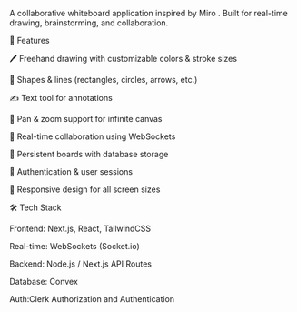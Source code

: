 A collaborative whiteboard application inspired by Miro
. Built for real-time drawing, brainstorming, and collaboration.

🚀 Features

🖊️ Freehand drawing with customizable colors & stroke sizes

📐 Shapes & lines (rectangles, circles, arrows, etc.)

✍️ Text tool for annotations

🧭 Pan & zoom support for infinite canvas

👥 Real-time collaboration using WebSockets

💾 Persistent boards with database storage

🔐 Authentication & user sessions

📱 Responsive design for all screen sizes

🛠️ Tech Stack

Frontend: Next.js, React, TailwindCSS

Real-time: WebSockets (Socket.io)

Backend: Node.js / Next.js API Routes

Database: Convex

Auth:Clerk Authorization and Authentication 
